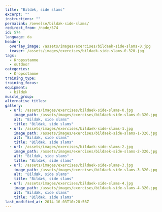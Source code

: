 ```yaml
---
title: "Bildæk, side slams"
excerpt: ""
instructions: ""
permalink: /oevelse/bildæk-side-slams/
redirect_from: /node/574
id: 574
language: da
header:
  overlay_image: /assets/images/exercises/bildaek-side-slams-0.jpg
  teaser: /assets/images/exercises/bildaek-side-slams-0-320.jpg
tags:
  - Kropsstamme
  - outdoor
categories:
  - Kropsstamme
training_type: 
training_focus: 
equipment:
  - bildæk
muscle_group:
alternative_titles:
gallery:
  - url: /assets/images/exercises/bildaek-side-slams-0.jpg
    image_path: /assets/images/exercises/bildaek-side-slams-0-320.jpg
    alt: "Bildæk, side slams"
    title: "Bildæk, side slams"
  - url: /assets/images/exercises/bildaek-side-slams-1.jpg
    image_path: /assets/images/exercises/bildaek-side-slams-1-320.jpg
    alt: "Bildæk, side slams"
    title: "Bildæk, side slams"
  - url: /assets/images/exercises/bildaek-side-slams-2.jpg
    image_path: /assets/images/exercises/bildaek-side-slams-2-320.jpg
    alt: "Bildæk, side slams"
    title: "Bildæk, side slams"
  - url: /assets/images/exercises/bildaek-side-slams-3.jpg
    image_path: /assets/images/exercises/bildaek-side-slams-3-320.jpg
    alt: "Bildæk, side slams"
    title: "Bildæk, side slams"
  - url: /assets/images/exercises/bildaek-side-slams-4.jpg
    image_path: /assets/images/exercises/bildaek-side-slams-4-320.jpg
    alt: "Bildæk, side slams"
    title: "Bildæk, side slams"
last_modified_at: 2014-10-03T10:28:56Z
---
```



